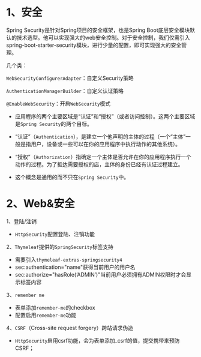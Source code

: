 # 1、安全

Spring Security是针对Spring项目的安全框架，也是Spring Boot底层安全模块默认的技术选型。他可以实现强大的web安全控制。对于安全控制，我们仅需引入spring-boot-starter-security模块，进行少量的配置，即可实现强大的安全管理。

几个类：

`WebSecurityConfigurerAdapter`：自定义Security策略

`AuthenticationManagerBuilder`：自定义认证策略

`@EnableWebSecurity`：开启`WebSecurity`模式

- 应用程序的两个主要区域是“认证”和“授权”（或者访问控制）。这两个主要区域是`Spring Security`的两个目标。

- “认证”（`Authentication`），是建立一个他声明的主体的过程（一个“主体”一般是指用户，设备或一些可以在你的应用程序中执行动作的其他系统）。

- “授权”（`Authorization`）指确定一个主体是否允许在你的应用程序执行一个动作的过程。为了抵达需要授权的店，主体的身份已经有认证过程建立。

- 这个概念是通用的而不只在`Spring Security`中。

# 2、Web&安全

1、登陆/注销

- `HttpSecurity`配置登陆、注销功能

2、`Thymeleaf`提供的`SpringSecurity`标签支持

- 需要引入`thymeleaf-extras-springsecurity4`
- sec:authentication="name"获得当前用户的用户名
- sec:authorize="hasRole(‘ADMIN’)"当前用户必须拥有ADMIN权限时才会显示标签内容

3、`remember me`

- 表单添加`remember-me`的checkbox
- 配置启用`remember-me`功能

4、`CSRF`（Cross-site request forgery）跨站请求伪造

- `HttpSecurity`启用csrf功能，会为表单添加_csrf的值，提交携带来预防CSRF；

